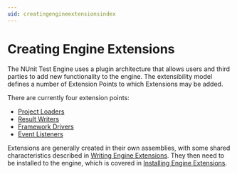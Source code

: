 ```yaml
---
uid: creatingengineextensionsindex
---
```


# Creating Engine Extensions

The NUnit Test Engine uses a plugin architecture that allows users and third parties to add new functionality to the
engine. The extensibility model defines a number of Extension Points to which Extensions may be added.

There are currently four extension points:

* [Project Loaders](Project-Loaders.md)
* [Result Writers](Result-Writers.md)
* [Framework Drivers](Framework-Drivers.md)
* [Event Listeners](Event-Listeners.md)

Extensions are generally created in their own assemblies, with some shared characteristics described in [Writing Engine
Extensions](xref:writingengineextensions). They then need to be installed to the engine, which is covered in [Installing
Engine Extensions](xref:installingextensions).
